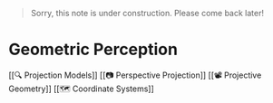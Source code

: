 > Sorry, this note is under construction. Please come back later!

# Geometric Perception
[[🔍 Projection Models]]
[[📷 Perspective Projection]]
[[📽️ Projective Geometry]]
[[🗺️ Coordinate Systems]]